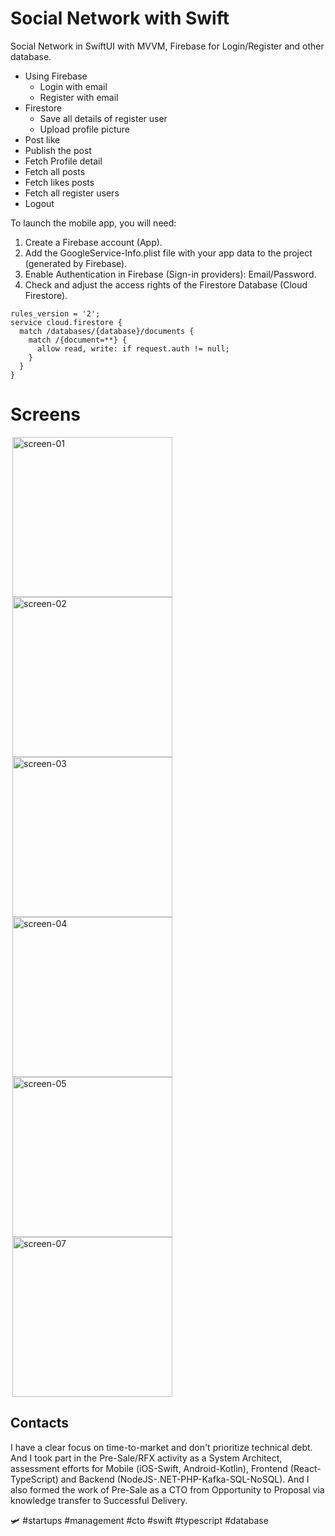 # Social Network with Swift
Social Network in SwiftUI with MVVM, 
Firebase for Login/Register and other database.


- Using Firebase 
  - Login with email
  - Register with email
- Firestore
  - Save all details of register user
  - Upload profile picture
- Post like
- Publish the post
- Fetch Profile detail
- Fetch all posts
- Fetch likes posts
- Fetch all register users
- Logout

To launch the mobile app, you will need:
1. Create a Firebase account (App).
2. Add the GoogleService-Info.plist file with your app data to the project (generated by Firebase).
3. Enable Authentication in Firebase (Sign-in providers): Email/Password.
4. Check and adjust the access rights of the Firestore Database (Cloud Firestore).

```
rules_version = '2';
service cloud.firestore {
  match /databases/{database}/documents {
    match /{document=**} {
      allow read, write: if request.auth != null;
    }
  }
}
```

# Screens
<img src="/Screens/screen-01.png" alt="screen-01" width="256" hspace="3"/><img src="/Screens/screen-02.png" alt="screen-02" width="256" hspace="3"/><img src="/Screens/screen-03.png" alt="screen-03" width="256" hspace="3"/><img src="/Screens/screen-04.png" alt="screen-04" width="256" hspace="3"/><img src="/Screens/screen-05.png" alt="screen-05" width="256" hspace="3"/><img src="/Screens/screen-07.png" alt="screen-07" width="256" hspace="3"/>

## Contacts

I have a clear focus on time-to-market and don't prioritize technical debt. And I took part in the Pre-Sale/RFX activity as a System Architect, assessment efforts for Mobile (iOS-Swift, Android-Kotlin), Frontend (React-TypeScript) and Backend (NodeJS-.NET-PHP-Kafka-SQL-NoSQL). And I also formed the work of Pre-Sale as a CTO from Opportunity to Proposal via knowledge transfer to Successful Delivery.
 
🛩️ #startups #management #cto #swift #typescript #database

